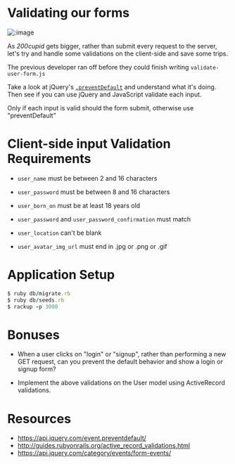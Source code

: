 # Validating our forms

![:image](https://a.wattpad.com/cover/30997535-368-k878392.jpg)

As *200cupid* gets bigger, rather than submit every request to the server, let's try and handle some validations on the client-side and save some trips.

The previous developer ran off before they could finish writing `validate-user-form.js`

Take a look at jQuery's [`.preventDefault`](https://api.jquery.com/event.preventdefault/) and understand what it's doing. Then see if you can use jQuery and JavaScript validate each input.

Only if each input is valid should the form submit, otherwise use "preventDefault"

# Client-side input Validation Requirements

- `user_name` must be between 2 and 16 characters

- `user_password` must be between 8 and 16 characters

- `user_born_on` must be at least 18 years old

- `user_password` and `user_password_confirmation` must match

- `user_location` can't be blank

- `user_avatar_img_url` must end in .jpg or .png or .gif

# Application Setup

```rb
$ ruby db/migrate.rb
$ ruby db/seeds.rb
$ rackup -p 3000
```

# Bonuses

- When a user clicks on "login" or "signup", rather than performing a new GET request, can you 
prevent the default behavior and show a login or signup form?

- Implement the above validations on the User model using ActiveRecord validations.

# Resources

- https://api.jquery.com/event.preventdefault/
- http://guides.rubyonrails.org/active_record_validations.html
- https://api.jquery.com/category/events/form-events/
